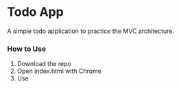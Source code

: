 # Todo App
A simple todo application to practice the MVC architecture.

### How to Use
1. Download the repo
2. Open index.html with Chrome
3. Use
